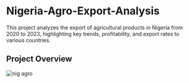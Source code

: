 # Nigeria-Agro-Export-Analysis
This project analyzes the export of agricultural products in Nigeria from 2020 to 2023, highlighting key trends, profitability, and export rates to various countries.
## Project Overview
![nig agro](https://github.com/user-attachments/assets/e134af53-b658-460e-bc2a-b374be31e7c1)
